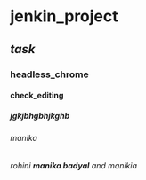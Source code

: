 # jenkin_project
## _task_
### headless_chrome
#### check_editing
##### jgkjbhgbhjkghb
###### manika
###### _rohini **manika badyal** and manikia_
